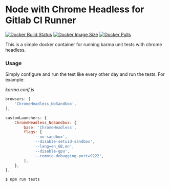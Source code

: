 # Node with Chrome Headless for Gitlab CI Runner

[![Docker Build Status](https://img.shields.io/docker/build/owja/node-chrome-headless.svg)](https://hub.docker.com/r/owja/node-chrome-headless/)
[![Docker Image Size](https://images.microbadger.com/badges/image/owja/node-chrome-headless.svg)](https://hub.docker.com/r/owja/node-chrome-headless/)
[![Docker Pulls](https://img.shields.io/docker/pulls/owja/node-chrome-headless.svg)](https://hub.docker.com/r/owja/node-chrome-headless/)

This is a simple docker container for running karma unit tests with chrome headless.

### Usage

Simply configure and run the test like every other day and run the tests. For example:

*karma.conf.js*
```javascript
browsers: [
    'ChromeHeadless_NoSandbox',
],

customLaunchers: {
    ChromeHeadless_NoSandbox: {
        base: 'ChromeHeadless',
        flags: [
            '--no-sandbox',
            '--disable-setuid-sandbox',
            '--lang=en_GB,en',
            '--disable-gpu',
            '--remote-debugging-port=9222',
        ],
    },
},
```

```bash
$ npm run tests
```
